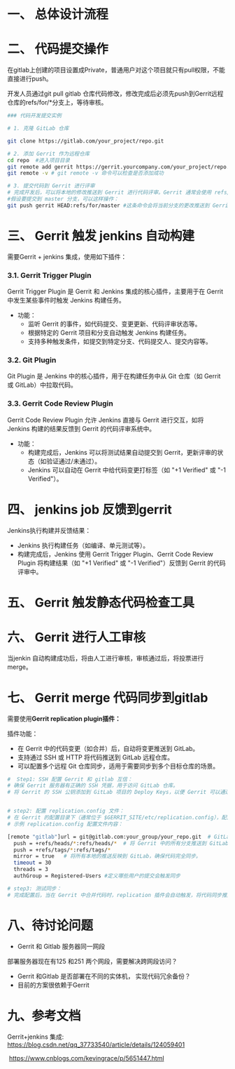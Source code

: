 

# 一、 总体设计流程



# 二、 代码提交操作

在gitlab上创建的项目设置成Private，普通用户对这个项目就只有pull权限，不能直接进行push。

开发人员通过git pull gitlab 仓库代码修改，修改完成后必须先push到Gerrit远程仓库的refs/for/*分支上，等待审核。

```Bash
### 代码开发提交实例

# 1. 克隆 GitLab 仓库

git clone https://gitlab.com/your_project/repo.git

# 2. 添加 Gerrit 作为远程仓库
cd repo  #进入项目目录
git remote add gerrit https://gerrit.yourcompany.com/your_project/repo.git
git remote -v # git remote -v 命令可以检查是否添加成功

# 3. 提交代码到 Gerrit 进行评审
# 完成开发后，可以将本地的修改推送到 Gerrit 进行代码评审。Gerrit 通常会使用 refs/for/ 前缀将修改提交到特定分支进行审核，而不是直接合并。
#假设要提交到 master 分支，可以这样操作：
git push gerrit HEAD:refs/for/master #这条命令会将当前分支的更改推送到 Gerrit 的 refs/for/master，然后触发代码评审流程。
```

# 三、 Gerrit 触发 jenkins 自动构建

需要Gerrit + jenkins 集成，使用如下插件：

### 3.1. **Gerrit Trigger Plugin**

Gerrit Trigger Plugin 是 Gerrit 和 Jenkins 集成的核心插件，主要用于在 Gerrit 中发生某些事件时触发 Jenkins 构建任务。

- 功能：
  - 监听 Gerrit 的事件，如代码提交、变更更新、代码评审状态等。
  - 根据特定的 Gerrit 项目和分支自动触发 Jenkins 构建任务。
  - 支持多种触发条件，如提交到特定分支、代码提交人、提交内容等。

### 3.2. **Git Plugin**

Git Plugin 是 Jenkins 中的核心插件，用于在构建任务中从 Git 仓库（如 Gerrit 或 GitLab）中拉取代码。

### 3.3. **Gerrit Code Review Plugin**

Gerrit Code Review Plugin 允许 Jenkins 直接与 Gerrit 进行交互，如将 Jenkins 构建的结果反馈到 Gerrit 的代码评审系统中。

- 功能：
  - 构建完成后，Jenkins 可以将测试结果自动提交到 Gerrit，更新评审的状态（如验证通过/未通过）。
  - Jenkins 可以自动在 Gerrit 中给代码变更打标签（如 "+1 Verified" 或 "-1 Verified"）。

# 四、 jenkins job 反馈到gerrit 

Jenkins执行构建并反馈结果：

- Jenkins 执行构建任务（如编译、单元测试等）。
- 构建完成后，Jenkins 使用 Gerrit Trigger Plugin、Gerrit Code Review Plugin 将构建结果（如 "+1 Verified" 或 "-1 Verified"）反馈到 Gerrit 的代码评审中。

# 五、 Gerrit 触发静态代码检查工具

# 六、 Gerrit 进行人工审核

当jenkin 自动构建成功后，将由人工进行审核，审核通过后，将投票进行merge。

# 七、 Gerrit merge 代码同步到gitlab 

需要使用**Gerrit replication plugin插件：**

插件功能：

- 在 Gerrit 中的代码变更（如合并）后，自动将变更推送到 GitLab。
- 支持通过 SSH 或 HTTP 将代码推送到 GitLab 远程仓库。
- 可以配置多个远程 Git 仓库同步，适用于需要同步到多个目标仓库的场景。

```Bash
#  Step1: SSH 配置 Gerrit 和 gitlab 互信：
# 确保 Gerrit 服务器有正确的 SSH 凭据，用于访问 GitLab 仓库。
# 将 Gerrit 的 SSH 公钥添加到 GitLab 项目的 Deploy Keys，以便 Gerrit 可以通过 SSH 推送代码到 GitLab。


# step2: 配置 replication.config 文件：
# 在 Gerrit 的配置目录下（通常位于 $GERRIT_SITE/etc/replication.config），配置同步到 GitLab 的目标仓库。
# 示例 replication.config 配置文件内容：

[remote "gitlab"]url = git@gitlab.com:your_group/your_repo.git  # GitLab 仓库的 SSH 地址
  push = +refs/heads/*:refs/heads/*  # 将 Gerrit 中的所有分支推送到 GitLab。
  push = +refs/tags/*:refs/tags/*
  mirror = true   # 将所有本地的推送反映到 GitLab，确保代码完全同步。
  timeout = 30
  threads = 3
  authGroup = Registered-Users #定义哪些用户的提交会触发同步

# step3: 测试同步：
# 完成配置后，当在 Gerrit 中合并代码时，replication 插件会自动触发，将代码同步推送到 GitLab。
```

# 八、待讨论问题

- Gerrit 和 Gitlab 服务器同一网段

部署服务器现在有125 和251 两个网段，需要解决跨网段访问？

- Gerrit 和Gitlab 是否部署在不同的实体机， 实现代码冗余备份？
- 目前的方案很依赖于Gerrit

# 九、参考文档

Gerrit+jenkins 集成: https://blog.csdn.net/qq_37733540/article/details/124059401

​                             https://www.cnblogs.com/kevingrace/p/5651447.html